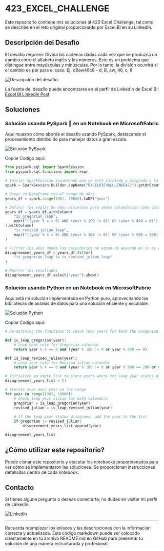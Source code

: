 # 423_EXCEL_CHALLENGE

Este repositorio contiene mis soluciones al 423 Excel Challenge, tal como se describe en el reto original proporcionado por Excel BI en su LinkedIn.

## Descripción del Desafío

El desafío requiere:
Divida las cadenas dadas cada vez que se produzca un cambio entre el alfabeto inglés y los números. Este es un problema que distingue entre mayúsculas y minúsculas. Por lo tanto, la división ocurrirá si el cambio es par para el caso.
Ej. dBaw46c8 - d, B, aw, 46, c, 8

![Descripción del desafío](https://github.com/cristobalsalcedo90/BI_Challenges/blob/4b14d020fa7fa47ed6492761c5a64f33bf4e2bfa/423_EXCEL_CHALLENGE/Files/ExcelBi.png)

La fuente del desafío puede encontrarse en el perfil de LinkedIn de Excel BI: [Excel BI LinkedIn Post](https://www.linkedin.com/posts/excelbi_excel-challenge-problem-activity-7179326423331921920-tw8v?utm_source=share&utm_medium=member_desktop)

## Soluciones

### Solución usando PySpark 🚀 en un Notebook en MicrosoftFabric

Aquí muestro cómo abordé el desafío usando PySpark, destacando el procesamiento distribuido para manejar datos a gran escala.

![Solución PySpark](https://github.com/cristobalsalcedo90/BI_Challenges/blob/21cbfa99f030970c2a53fbf79d40369000e0db89/423_EXCEL_CHALLENGE/Files/423_EXCEL_CHALLENGE_PySpark.png)

Copiar Codigo aquí:
```python
from pyspark.sql import SparkSession
from pyspark.sql.functions import expr

# Iniciar SparkSession (asumiendo que ya está iniciado y asignado a la variable `spark`)
spark = SparkSession.builder.appName("EXCELBICHALLLENGE422").getOrCreate()

# Crear un DataFrame con el rango de años
years_df = spark.range(1901, 10000).toDF("year")

# Definir las reglas de años bisiestos para ambos calendarios como columnas calculadas
years_df = years_df.withColumn(
    "is_gregorian_leap",
    expr("((year % 4 = 0) AND (year % 100 != 0)) OR (year % 400 = 0)")
).withColumn(
    "is_revised_julian_leap",
    expr("((year % 4 = 0) AND (year % 100 != 0)) OR (year % 900 = 200) OR (year % 900 = 600)")
)

# Filtrar los años donde los calendarios no están de acuerdo en si es un año bisiesto
disagreement_years_df = years_df.filter(
    "is_gregorian_leap != is_revised_julian_leap"
)

# Mostrar los resultados
disagreement_years_df.select("year").show()

```

### Solución usando Python en un Notebook en MicrosoftFabric

Aquí está mi solución implementada en Python puro, aprovechando las bibliotecas de análisis de datos para una solución eficiente y escalable.

![Solución Python](https://github.com/cristobalsalcedo90/BI_Challenges/blob/4b14d020fa7fa47ed6492761c5a64f33bf4e2bfa/423_EXCEL_CHALLENGE/Files/423_EXCEL_CHALLENGE_Python.png)

Copiar Codigo aquí:
```python
# Re-defining the functions to check leap years for both the Gregorian and Revised Julian calendars

def is_leap_gregorian(year):
    # Leap year rule for Gregorian calendar
    return year % 4 == 0 and (year % 100 != 0 or year % 400 == 0)

def is_leap_revised_julian(year):
    # Leap year rule for Revised Julian calendar
    return year % 4 == 0 and (year % 100 != 0 or year % 900 == 200 or year % 900 == 600)

# Initialize an empty list to store years where the leap year status disagrees
disagreement_years_list = []

# Iterate over each year in the range
for year in range(1901, 10000):
    # Check leap year status for both calendars
    gregorian = is_leap_gregorian(year)
    revised_julian = is_leap_revised_julian(year)
    
    # If the leap year status disagrees, add the year to the list
    if gregorian != revised_julian:
        disagreement_years_list.append(year)

disagreement_years_list

```
## ¿Cómo utilizar este repositorio?

Puede clonar este repositorio y ejecutar los notebooks proporcionados para ver cómo se implementaron las soluciones. Se proporcionan instrucciones detalladas dentro de cada notebook.

## Contacto

Si tienes alguna pregunta o deseas conectarte, no dudes en visitar mi perfil de LinkedIn.

[![LinkedIn](https://img.shields.io/badge/LinkedIn-Cristobal%20Salcedo-blue)](https://www.linkedin.com/in/cristobal-salcedo)

---

Recuerda reemplazar los enlaces y las descripciones con la información correcta y actualizada. Este código markdown puede ser colocado directamente en tu archivo README.md en GitHub para presentar tu solución de una manera estructurada y profesional.
